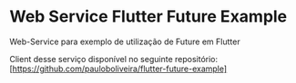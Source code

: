 # Web Service Flutter Future Example
Web-Service para exemplo de utilização de Future em Flutter

Client desse serviço disponível no seguinte repositório: [https://github.com/pauloboliveira/flutter-future-example]
